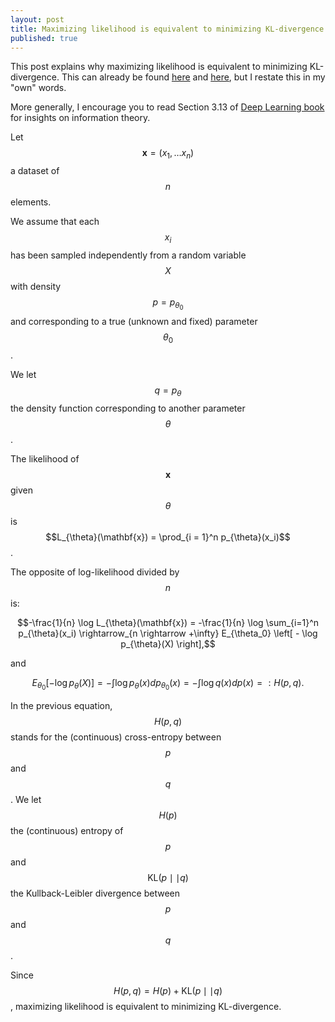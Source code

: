 ```yaml
---
layout: post
title: Maximizing likelihood is equivalent to minimizing KL-divergence
published: true
---
```

<script src="https://cdn.mathjax.org/mathjax/latest/MathJax.js?config=TeX-AMS-MML_HTMLorMML" type="text/javascript"></script>

This post explains why maximizing likelihood is equivalent to minimizing KL-divergence.
This can already be found [here](https://wiseodd.github.io/techblog/2017/01/26/kl-mle/) and [here](http://thirdorderscientist.org/homoclinic-orbit/2013/4/1/maximum-likelihood-and-entropy), but I restate this in my "own" words.

More generally, I encourage you to read Section 3.13 of [Deep Learning book](https://www.deeplearningbook.org/contents/prob.html) for insights on information theory.

Let $$\mathbf{x} = (x_1, \ldots x_n)$$ a dataset of $$n$$ elements.

We assume that each $$x_i$$ has been sampled independently from a random variable $$X$$ with density $$p = p_{\theta_0}$$ and corresponding to a true (unknown and fixed) parameter $$\theta_0$$.

We let $$q = p_{\theta}$$ the density function corresponding to another parameter $$\theta$$.

The likelihood of $$\mathbf{x}$$ given $$\theta$$ is $$L_{\theta}(\mathbf{x}) = \prod_{i = 1}^n p_{\theta}(x_i)$$.

The opposite of log-likelihood divided by $$n$$ is:

$$-\frac{1}{n} \log L_{\theta}(\mathbf{x}) = -\frac{1}{n} \log \sum_{i=1}^n p_{\theta}(x_i) 
\rightarrow_{n \rightarrow +\infty} E_{\theta_0} \left[ - \log p_{\theta}(X) \right],$$

and 

$$ E_{\theta_0} \left[ - \log p_{\theta}(X) \right] = - \int \log p_{\theta}(x) dp_{\theta_0}(x) = - \int \log q(x) dp(x) =: H(p, q).$$

In the previous equation, $$H(p, q)$$ stands for the (continuous) cross-entropy between $$p$$ and $$q$$.
We let $$H(p)$$ the (continuous) entropy of $$p$$ and $$\text{KL}(p \mid \mid q)$$ the Kullback-Leibler divergence between $$p$$ and $$q$$.

Since $$H(p, q) = H(p) + \text{KL}(p \mid \mid q)$$,
maximizing likelihood is equivalent to minimizing KL-divergence.
